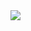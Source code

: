 ﻿<a href="https://portal.azure.com/#create/Microsoft.Template/uri/ https%3A%2F%2Fraw.githubusercontent.com%2Fpopowicki%2FSmallServer%2Fmaster%2FSmallServer%2Fazuredeploy.json" target="_blank">
    <img src="http://azuredeploy.net/deploybutton.png"/>
</a>
